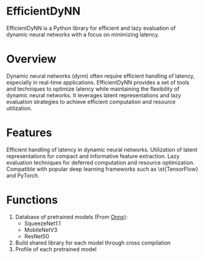 # EfficientDyNN
EfficientDyNN is a Python library for efficient and lazy evaluation of dynamic neural networks with a focus on minimizing latency.

# Overview
Dynamic neural networks (dynn) often require efficient handling of latency, especially in real-time applications. EfficientDyNN provides a set of tools and techniques to optimize latency while maintaining the flexibility of dynamic neural networks. It leverages latent representations and lazy evaluation strategies to achieve efficient computation and resource utilization.

# Features
Efficient handling of latency in dynamic neural networks.
Utilization of latent representations for compact and informative feature extraction.
Lazy evaluation techniques for deferred computation and resource optimization.
Compatible with popular deep learning frameworks such as \st{TensorFlow} and PyTorch.

# Functions
1. Database of pretrained models (From [Onnx](https://github.com/onnx)):
    - SqueezeNet1.1
    - MobileNetV3
    - ResNet50
2. Build shared library for each model through cross compilation
3. Profile of each pretrained model